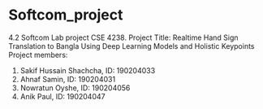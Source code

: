 # Softcom_project
4.2 Softcom Lab project CSE 4238.
Project Title: Realtime Hand Sign Translation to Bangla Using Deep Learning Models and Holistic Keypoints 
Project members:
1. Sakif Hussain Shachcha, ID: 190204033
2. Ahnaf Samin, ID: 190204031
3. Nowratun Oyshe, ID: 190204056
4. Anik Paul, ID: 190204047
